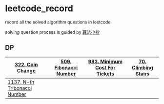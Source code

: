 # leetcode_record

record all the solved algorithm questions in leetcode

solving question process is guided by [算法小抄](https://labuladong.online/algo/home)



## DP

| [322. Coin Change](https://leetcode.com/problems/coin-change/) | [509. Fibonacci Number](https://leetcode.com/problems/fibonacci-number) | [983. Minimum Cost For Tickets](https://leetcode.com/problems/minimum-cost-for-tickets/) | [70. Climbing Stairs](https://leetcode.com/problems/climbing-stairs/) |
| ------------------------------------------------------------ | ------------------------------------------------------------ | ------------------------------------------------------------ | ------------------------------------------------------------ |
| [1137. N-th Tribonacci Number](https://leetcode.com/problems/n-th-tribonacci-number) |                                                              |                                                              |                                                              |
